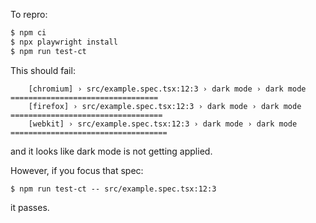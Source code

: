 To repro:

```bash
$ npm ci
$ npx playwright install
$ npm run test-ct
```

This should fail:

```
    [chromium] › src/example.spec.tsx:12:3 › dark mode › dark mode =================================
    [firefox] › src/example.spec.tsx:12:3 › dark mode › dark mode ==================================
    [webkit] › src/example.spec.tsx:12:3 › dark mode › dark mode ===================================
```

and it looks like dark mode is not getting applied.

However, if you focus that spec:

```
$ npm run test-ct -- src/example.spec.tsx:12:3
```

it passes.
